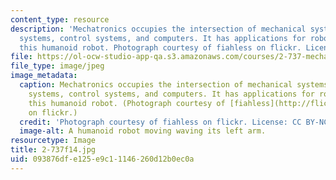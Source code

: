 ```yaml
---
content_type: resource
description: 'Mechatronics occupies the intersection of mechanical systems, electrical
  systems, control systems, and computers. It has applications for robotics, like
  this humanoid robot. Photograph courtesy of fiahless on flickr. License: CC BY-NC-SA.'
file: https://ol-ocw-studio-app-qa.s3.amazonaws.com/courses/2-737-mechatronics-fall-2014/093876dfe125e9c11146260d12b0ec0a_2-737f14.jpg
file_type: image/jpeg
image_metadata:
  caption: Mechatronics occupies the intersection of mechanical systems, electrical
    systems, control systems, and computers. It has applications for robotics, like
    this humanoid robot. (Photograph courtesy of [fiahless](http://flic.kr/p/v8Uw)
    on flickr.)
  credit: 'Photograph courtesy of fiahless on flickr. License: CC BY-NC-SA.'
  image-alt: A humanoid robot moving waving its left arm.
resourcetype: Image
title: 2-737f14.jpg
uid: 093876df-e125-e9c1-1146-260d12b0ec0a
---
```

